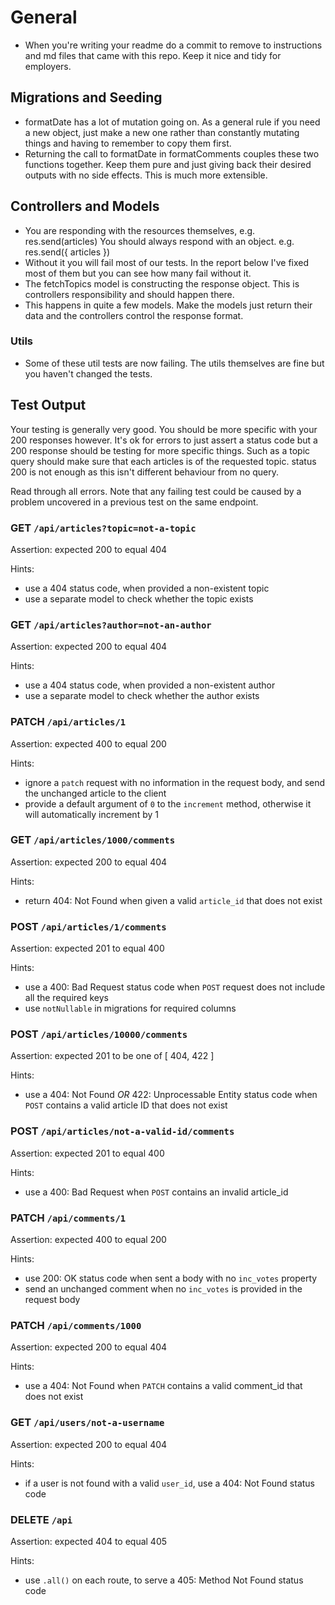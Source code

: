 # General

- When you're writing your readme do a commit to remove to instructions and md files that came with this repo. Keep it nice and tidy for employers.

## Migrations and Seeding

- formatDate has a lot of mutation going on. As a general rule if you need a new object, just make a new one rather than constantly mutating things and having to remember to copy them first.
- Returning the call to formatDate in formatComments couples these two functions together. Keep them pure and just giving back their desired outputs with no side effects. This is much more extensible.

## Controllers and Models

- You are responding with the resources themselves, e.g. res.send(articles) You should always respond with an object.
  e.g. res.send({ articles })
- Without it you will fail most of our tests. In the report below I've fixed most of them but you can see how many fail without it.
- The fetchTopics model is constructing the response object. This is controllers responsibility and should happen there.
- This happens in quite a few models. Make the models just return their data and the controllers control the response format.

### Utils

- Some of these util tests are now failing. The utils themselves are fine but you haven't changed the tests.

## Test Output

Your testing is generally very good. You should be more specific with your 200 responses however. It's ok for errors to just assert a status code but a 200 response should be testing for more specific things. Such as a topic query should make sure that each articles is of the requested topic. status 200 is not enough as this isn't different behaviour from no query.

Read through all errors. Note that any failing test could be caused by a problem uncovered in a previous test on the same endpoint.

### GET `/api/articles?topic=not-a-topic`

Assertion: expected 200 to equal 404

Hints:

- use a 404 status code, when provided a non-existent topic
- use a separate model to check whether the topic exists

### GET `/api/articles?author=not-an-author`

Assertion: expected 200 to equal 404

Hints:

- use a 404 status code, when provided a non-existent author
- use a separate model to check whether the author exists

### PATCH `/api/articles/1`

Assertion: expected 400 to equal 200

Hints:

- ignore a `patch` request with no information in the request body, and send the unchanged article to the client
- provide a default argument of `0` to the `increment` method, otherwise it will automatically increment by 1

### GET `/api/articles/1000/comments`

Assertion: expected 200 to equal 404

Hints:

- return 404: Not Found when given a valid `article_id` that does not exist

### POST `/api/articles/1/comments`

Assertion: expected 201 to equal 400

Hints:

- use a 400: Bad Request status code when `POST` request does not include all the required keys
- use `notNullable` in migrations for required columns

### POST `/api/articles/10000/comments`

Assertion: expected 201 to be one of [ 404, 422 ]

Hints:

- use a 404: Not Found _OR_ 422: Unprocessable Entity status code when `POST` contains a valid article ID that does not exist

### POST `/api/articles/not-a-valid-id/comments`

Assertion: expected 201 to equal 400

Hints:

- use a 400: Bad Request when `POST` contains an invalid article_id

### PATCH `/api/comments/1`

Assertion: expected 400 to equal 200

Hints:

- use 200: OK status code when sent a body with no `inc_votes` property
- send an unchanged comment when no `inc_votes` is provided in the request body

### PATCH `/api/comments/1000`

Assertion: expected 200 to equal 404

Hints:

- use a 404: Not Found when `PATCH` contains a valid comment_id that does not exist

### GET `/api/users/not-a-username`

Assertion: expected 200 to equal 404

Hints:

- if a user is not found with a valid `user_id`, use a 404: Not Found status code

### DELETE `/api`

Assertion: expected 404 to equal 405

Hints:

- use `.all()` on each route, to serve a 405: Method Not Found status code
